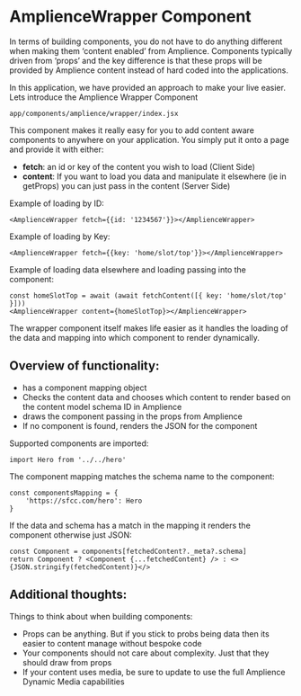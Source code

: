 # AmplienceWrapper Component

In terms of building components, you do not have to do anything different when making them ‘content enabled’ from Amplience. Components typically driven from ‘props’ and the key difference is that these props will be provided by Amplience content instead of hard coded into the applications.

In this application, we have provided an approach to make your live easier. Lets introduce the Amplience Wrapper Component

`app/components/amplience/wrapper/index.jsx`

This component makes it really easy for you to add content aware components to anywhere on your application. You simply put it onto a page and provide it with either:

* **fetch**: an id or key of the content you wish to load (Client Side)
* **content**: If you want to load you data and manipulate it elsewhere (ie in getProps) you can just pass in the content (Server Side)

Example of loading by ID:
```
<AmplienceWrapper fetch={{id: '1234567'}}></AmplienceWrapper>
```

Example of loading by Key:
```
<AmplienceWrapper fetch={{key: 'home/slot/top'}}></AmplienceWrapper>
```
Example of loading data elsewhere and loading passing into the component:

```
const homeSlotTop = await (await fetchContent([{ key: 'home/slot/top' }]))
<AmplienceWrapper content={homeSlotTop}></AmplienceWrapper>
```

The wrapper component itself makes life easier as it handles the loading of the data and mapping into which component to render dynamically.

## Overview of functionality:

* has a component mapping object
* Checks the content data and chooses which content to render based on the content model schema ID in Amplience
* draws the component passing in the props from Amplience
* If no component is found, renders the JSON for the component

Supported components are imported:

`import Hero from '../../hero'`

The component mapping matches the schema name to the component:

```
const componentsMapping = {
    'https://sfcc.com/hero': Hero
}
```

If the data and schema has a match in the mapping it renders the component otherwise just JSON:

```
const Component = components[fetchedContent?._meta?.schema]
return Component ? <Component {...fetchedContent} /> : <>{JSON.stringify(fetchedContent)}</>
```

## Additional thoughts:

Things to think about when building components:

* Props can be anything. But if you stick to probs being data then its easier to content manage without bespoke code
* Your components should not care about complexity. Just that they should draw from props
* If your content uses media, be sure to update to use the full Amplience Dynamic Media capabilities
